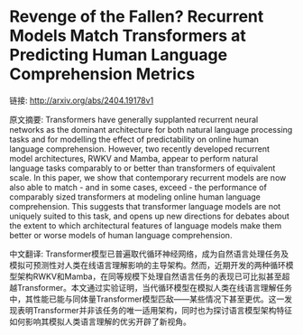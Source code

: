 # Revenge of the Fallen? Recurrent Models Match Transformers at Predicting Human Language Comprehension Metrics

链接: http://arxiv.org/abs/2404.19178v1

原文摘要:
Transformers have generally supplanted recurrent neural networks as the
dominant architecture for both natural language processing tasks and for
modelling the effect of predictability on online human language comprehension.
However, two recently developed recurrent model architectures, RWKV and Mamba,
appear to perform natural language tasks comparably to or better than
transformers of equivalent scale. In this paper, we show that contemporary
recurrent models are now also able to match - and in some cases, exceed - the
performance of comparably sized transformers at modeling online human language
comprehension. This suggests that transformer language models are not uniquely
suited to this task, and opens up new directions for debates about the extent
to which architectural features of language models make them better or worse
models of human language comprehension.

中文翻译:
Transformer模型已普遍取代循环神经网络，成为自然语言处理任务及模拟可预测性对人类在线语言理解影响的主导架构。然而，近期开发的两种循环模型架构RWKV和Mamba，在同等规模下处理自然语言任务的表现已可比拟甚至超越Transformer。本文通过实验证明，当代循环模型在模拟人类在线语言理解任务中，其性能已能与同体量Transformer模型匹敌——某些情况下甚至更优。这一发现表明Transformer并非该任务的唯一适用架构，同时也为探讨语言模型架构特征如何影响其模拟人类语言理解的优劣开辟了新视角。
